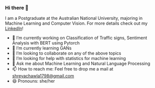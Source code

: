 ### Hi there 👋

<!--
**shreya888/shreya888** is a ✨ _special_ ✨ repository because its `README.md` (this file) appears on your GitHub profile.
-->
I am a Postgraduate at the Australian National University, majoring in Machine Learning and Computer Vision. For more details check out <!--[my website](https://github.com/shreya888.github.io) or -->my [LinkedIn](https://www.linkedin.com/in/shreyachawla1998/)!

- 🔭 I’m currently working on Classification of Traffic signs, Sentiment Analysis with BERT using Pytorch
- 🌱 I’m currently learning GANs
- 👯 I’m looking to collaborate on any of the above topics
- 🤔 I’m looking for help with statistics for machine learning
- 💬 Ask me about Machine Learning and Natural Language Processing
- 📫 How to reach me: Feel free to drop me a mail at shreyachawla1798@gmail.com
- 😄 Pronouns: she/her

<!--[![HitCount](http://hits.dwyl.com/shreya888/shreya888.svg)](http://hits.dwyl.com/shreya888/shreya888)-->
